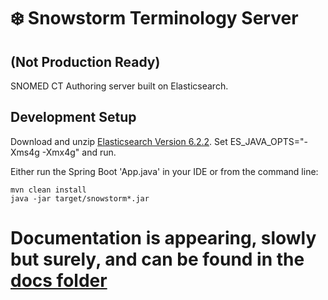 # ❄️ Snowstorm Terminology Server

## (Not Production Ready)

SNOMED CT Authoring server built on Elasticsearch.

## Development Setup

Download and unzip [Elasticsearch Version 6.2.2](https://www.elastic.co/downloads/past-releases/elasticsearch-6-2-2). Set ES_JAVA_OPTS="-Xms4g -Xmx4g" and run.

Either run the Spring Boot 'App.java' in your IDE or from the command line:

```
mvn clean install
java -jar target/snowstorm*.jar
```


Documentation is appearing, slowly but surely, and can be found in the [docs folder](docs/introduction.md)
=======



